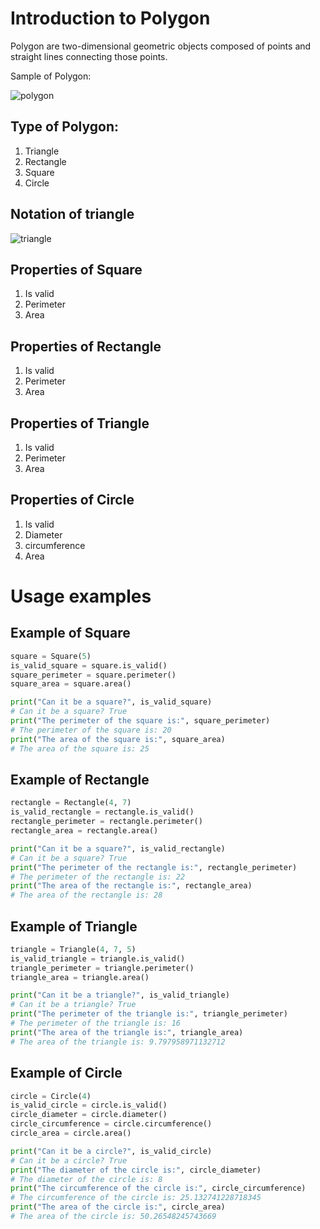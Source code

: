 # Introduction to Polygon
Polygon are two-dimensional geometric objects composed of points and straight lines connecting those points.

Sample of Polygon:

![polygon](https://cdn-skill.splashmath.com/panel-uploads/GlossaryTerm/277097a6a870457e90553ed24cf46042/1548051233_Two-dimensional-2-D-shapes-circle-triangle-square-polygons.png
)

## Type of Polygon:
1. Triangle
2. Rectangle
3. Square
4. Circle

## Notation of triangle

![triangle](https://i.stack.imgur.com/1GkR3.png
)

## Properties of Square

1. Is valid
2. Perimeter
3. Area

## Properties of Rectangle

1. Is valid
2. Perimeter
3. Area

## Properties of Triangle

1. Is valid
3. Perimeter
4. Area

## Properties of Circle
1. Is valid
2. Diameter
3. circumference
4. Area

# Usage examples

## Example of Square

```python
square = Square(5)
is_valid_square = square.is_valid()
square_perimeter = square.perimeter()
square_area = square.area()

print("Can it be a square?", is_valid_square)
# Can it be a square? True
print("The perimeter of the square is:", square_perimeter)
# The perimeter of the square is: 20
print("The area of the square is:", square_area)
# The area of the square is: 25
```

## Example of Rectangle

```python
rectangle = Rectangle(4, 7)
is_valid_rectangle = rectangle.is_valid()
rectangle_perimeter = rectangle.perimeter()
rectangle_area = rectangle.area()

print("Can it be a square?", is_valid_rectangle)
# Can it be a square? True
print("The perimeter of the rectangle is:", rectangle_perimeter)
# The perimeter of the rectangle is: 22
print("The area of the rectangle is:", rectangle_area)
# The area of the rectangle is: 28
```

## Example of Triangle

```python
triangle = Triangle(4, 7, 5)
is_valid_triangle = triangle.is_valid()
triangle_perimeter = triangle.perimeter()
triangle_area = triangle.area()

print("Can it be a triangle?", is_valid_triangle)
# Can it be a triangle? True
print("The perimeter of the triangle is:", triangle_perimeter)
# The perimeter of the triangle is: 16
print("The area of the triangle is:", triangle_area)
# The area of the triangle is: 9.797958971132712
```

## Example of Circle

```python
circle = Circle(4)
is_valid_circle = circle.is_valid()
circle_diameter = circle.diameter()
circle_circumference = circle.circumference()
circle_area = circle.area()

print("Can it be a circle?", is_valid_circle)
# Can it be a circle? True
print("The diameter of the circle is:", circle_diameter)
# The diameter of the circle is: 8
print("The circumference of the circle is:", circle_circumference)
# The circumference of the circle is: 25.132741228718345
print("The area of the circle is:", circle_area)
# The area of the circle is: 50.26548245743669
```
